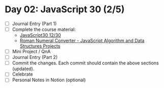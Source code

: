 # Day 02: JavaScript 30 (2/5)

- [ ] Journal Entry (Part 1)
- [ ] Complete the course material:
  - [JavaScript30 12/30](https://javascript30.com/)
  - [Roman Numeral Converter - JavaScript Algorithm and Data Structures Projects](https://www.freecodecamp.org/learn/javascript-algorithms-and-data-structures/javascript-algorithms-and-data-structures-projects/roman-numeral-converter)
- [ ] Mini Project / QnA
- [ ] Journal Entry (Part 2)
- [ ] Commit the changes. Each commit should contain the above sections (updated).
- [ ] Celebrate
- [ ] Personal Notes in Notion (optional)
<!-- [x] to tick -->

